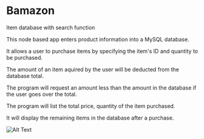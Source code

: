 # Bamazon
Item database with search function

This node based app enters product information into a MySQL database.

It allows a user to purchase items by specifying the item's ID and quantity to be purchased.  

The amount of an item aquired by the user will be deducted from the database total. 

The program will request an amount less than the amount in the database if the user goes over 
the total.  

The program will list the total price, quantity of the item purchased.

It will display the remaining items in the database after a purchase.  

![Alt Text](C:\Users\Kimdenning\Downloads\bamazon\bamazon.gif) 
